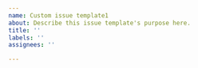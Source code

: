 ```yaml
---
name: Custom issue template1
about: Describe this issue template's purpose here.
title: ''
labels: ''
assignees: ''

---
```



